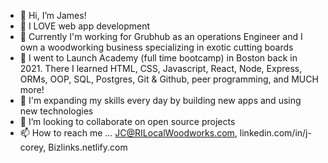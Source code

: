 - 👋 Hi, I’m James!
- 👀 I LOVE web app development
- 👔 Currently I'm working for Grubhub as an operations Engineer and I own a woodworking business specializing in exotic cutting boards
- 🌱 I went to Launch Academy (full time bootcamp) in Boston back in 2021.  There I learned HTML, CSS, Javascript, React, Node, Express, ORMs, OOP, SQL, Postgres, Git & Github, peer programming, and MUCH more!
- 🌱 I'm expanding my skills every day by building new apps and using new technologies
- 💞️ I’m looking to collaborate on open source projects
- 📫 How to reach me ... JC@RILocalWoodworks.com, linkedin.com/in/j-corey, 
Bizlinks.netlify.com


<!---
JCWoodworker/JCWoodworker is a ✨ special ✨ repository because its `README.md` (this file) appears on your GitHub profile.
You can click the Preview link to take a look at your changes.
--->
